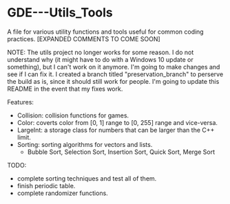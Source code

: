 # GDE---Utils_Tools
A file for various utility functions and tools useful for common coding practices.
[EXPANDED COMMENTS TO COME SOON]

NOTE:
The utils project no longer works for some reason. I do not understand why (it might have to do with a Windows 10 update or something), but I can't work on it anymore.
I'm going to make changes and see if I can fix it. I created a branch titled "preservation_branch" to perserve the build as is, since it should still work for people.
I'm going to update this README in the event that my fixes work.

Features:
- Collision: collision functions for games.
- Color: coverts color from [0, 1] range to [0, 255] range and vice-versa.
- LargeInt: a storage class for numbers that can be larger than the C++ limit.
- Sorting: sorting algorithms for vectors and lists.
	- Bubble Sort, Selection Sort, Insertion Sort, Quick Sort, Merge Sort

TODO:
- complete sorting techniques and test all of them.
- finish periodic table.
- complete randomizer functions.